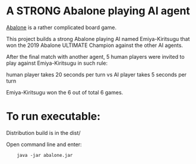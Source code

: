 # A STRONG Abalone playing AI agent

[Abalone](https://en.wikipedia.org/wiki/Abalone_(board_game) "Wiki Abalone") is a rather complicated board game.

This project builds a strong Abalone playing AI named Emiya-Kiritsugu that won the 2019 Abalone ULTIMATE Champion against the other AI agents.

After the final match with another agent, 5 human players were invited to play against Emiya-Kiritsugu in such rule: 

human player takes 20 seconds per turn vs AI player takes 5 seconds per turn

Emiya-Kiritsugu won the 6 out of total 6 games. 


# To run executable: 
Distribution build is in the dist/

Open command line and enter:
		
		java -jar abalone.jar

